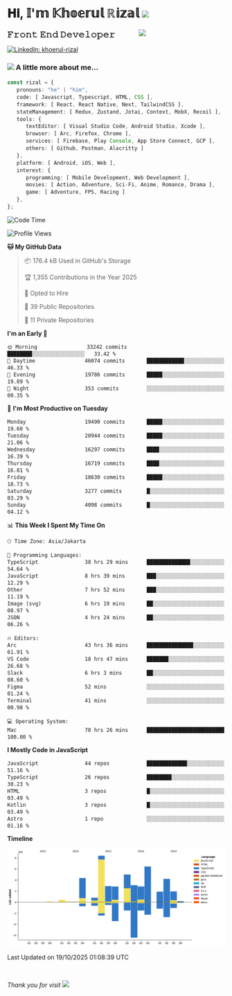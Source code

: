 <h1> 𝐇𝐢, 𝕀'𝕞 𝕂𝕙𝕠𝕖𝕣𝕦𝕝 ℝ𝕚𝕫𝕒𝕝 <img src="https://media.giphy.com/media/mGcNjsfWAjY5AEZNw6/giphy.gif" width="50"></h1>
<img align='right' src="https://media.giphy.com/media/v1.Y2lkPTc5MGI3NjExOWI2ajR2NGJubzBsZHFuaHMwajRrcDNsNXJwOG8yb3F0NjhkNXF4OSZlcD12MV9pbnRlcm5hbF9naWZfYnlfaWQmY3Q9cw/fkZukR450RQ1qnGaq9/giphy.gif" width="200">
<strong style="font-size:20px;">𝙵𝚛𝚘𝚗𝚝 𝙴𝚗𝚍 𝙳𝚎𝚟𝚎𝚕𝚘𝚙𝚎𝚛</strong>
</p></em>

[![LinkedIn: khoerul-rizal](https://img.shields.io/badge/khoerul--rizal-blue?style=flat-square&logo=Linkedin&logoColor=white&link=https://www.linkedin.com/in/khoerul-rizal/)](https://www.linkedin.com/in/khoerul-rizal/)

### <img src="https://media.giphy.com/media/VgCDAzcKvsR6OM0uWg/giphy.gif" width="50"> A little more about me...

```typescript
const rizal = {
   pronouns: "he" | "him",
   code: [ Javascript, Typescript, HTML, CSS ],
   framework: [ React, React Native, Next, TailwindCSS ],
   stateManagement: [ Redux, Zustand, Jotai, Context, MobX, Recoil ],
   tools: {
      textEditor: [ Visual Studio Code, Android Studio, Xcode ],
      browser: [ Arc, Firefox, Chrome ],
      services: [ Firebase, Play Console, App Store Connect, GCP ],
      others: [ Github, Postman, Alacritty ]
   },
   platform: [ Android, iOS, Web ],
   interest: {
      programming: [ Mobile Development, Web Development ],
      movies: [ Action, Adventure, Sci-Fi, Anime, Romance, Drama ],
      game: [ Adventure, FPS, Racing ]
   },
};
```

<!--START_SECTION:waka-->
![Code Time](http://img.shields.io/badge/Code%20Time-4%2C246%20hrs%2053%20mins-blue)

![Profile Views](http://img.shields.io/badge/Profile%20Views-0-blue)

**🐱 My GitHub Data** 

> 📦 176.4 kB Used in GitHub's Storage 
 > 
> 🏆 1,355 Contributions in the Year 2025
 > 
> 💼 Opted to Hire
 > 
> 📜 39 Public Repositories 
 > 
> 🔑 11 Private Repositories 
 > 
**I'm an Early 🐤** 

```text
🌞 Morning                33242 commits       ████████░░░░░░░░░░░░░░░░░   33.42 % 
🌆 Daytime                46074 commits       ████████████░░░░░░░░░░░░░   46.33 % 
🌃 Evening                19786 commits       █████░░░░░░░░░░░░░░░░░░░░   19.89 % 
🌙 Night                  353 commits         ░░░░░░░░░░░░░░░░░░░░░░░░░   00.35 % 
```
📅 **I'm Most Productive on Tuesday** 

```text
Monday                   19490 commits       █████░░░░░░░░░░░░░░░░░░░░   19.60 % 
Tuesday                  20944 commits       █████░░░░░░░░░░░░░░░░░░░░   21.06 % 
Wednesday                16297 commits       ████░░░░░░░░░░░░░░░░░░░░░   16.39 % 
Thursday                 16719 commits       ████░░░░░░░░░░░░░░░░░░░░░   16.81 % 
Friday                   18630 commits       █████░░░░░░░░░░░░░░░░░░░░   18.73 % 
Saturday                 3277 commits        █░░░░░░░░░░░░░░░░░░░░░░░░   03.29 % 
Sunday                   4098 commits        █░░░░░░░░░░░░░░░░░░░░░░░░   04.12 % 
```


📊 **This Week I Spent My Time On** 

```text
🕑︎ Time Zone: Asia/Jakarta

💬 Programming Languages: 
TypeScript               38 hrs 29 mins      ██████████████░░░░░░░░░░░   54.64 % 
JavaScript               8 hrs 39 mins       ███░░░░░░░░░░░░░░░░░░░░░░   12.29 % 
Other                    7 hrs 52 mins       ███░░░░░░░░░░░░░░░░░░░░░░   11.19 % 
Image (svg)              6 hrs 19 mins       ██░░░░░░░░░░░░░░░░░░░░░░░   08.97 % 
JSON                     4 hrs 24 mins       ██░░░░░░░░░░░░░░░░░░░░░░░   06.26 % 

🔥 Editors: 
Arc                      43 hrs 36 mins      ███████████████░░░░░░░░░░   61.91 % 
VS Code                  18 hrs 47 mins      ███████░░░░░░░░░░░░░░░░░░   26.68 % 
Slack                    6 hrs 3 mins        ██░░░░░░░░░░░░░░░░░░░░░░░   08.60 % 
Figma                    52 mins             ░░░░░░░░░░░░░░░░░░░░░░░░░   01.24 % 
Terminal                 41 mins             ░░░░░░░░░░░░░░░░░░░░░░░░░   00.98 % 

💻 Operating System: 
Mac                      70 hrs 26 mins      █████████████████████████   100.00 % 
```

**I Mostly Code in JavaScript** 

```text
JavaScript               44 repos            █████████████░░░░░░░░░░░░   51.16 % 
TypeScript               26 repos            ████████░░░░░░░░░░░░░░░░░   30.23 % 
HTML                     3 repos             █░░░░░░░░░░░░░░░░░░░░░░░░   03.49 % 
Kotlin                   3 repos             █░░░░░░░░░░░░░░░░░░░░░░░░   03.49 % 
Astro                    1 repo              ░░░░░░░░░░░░░░░░░░░░░░░░░   01.16 % 
```



**Timeline**

![Lines of Code chart](https://raw.githubusercontent.com/khoerulrizal/khoerulrizal/main/assets/bar_graph.png)


 Last Updated on 19/10/2025 01:08:39 UTC
<!--END_SECTION:waka-->
</details>
<br/>

<em>Thank you for visit</em> <img src="https://media.giphy.com/media/v1.Y2lkPTc5MGI3NjExcHdvNm1qZWtjaGw0ZjdwM3Z3NnY2dHlueTVuODBta2FiY20wM2YybSZlcD12MV9pbnRlcm5hbF9naWZfYnlfaWQmY3Q9cw/tV25tpdKqdFa9x81k2/giphy.gif" width="40">
